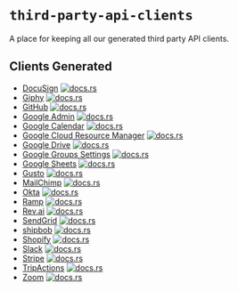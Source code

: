# `third-party-api-clients`

A place for keeping all our generated third party API clients.

## Clients Generated
- [DocuSign](docusign/) [![docs.rs](https://docs.rs/docusign/badge.svg)](https://docs.rs/docusign)
- [Giphy](giphy/) [![docs.rs](https://docs.rs/giphy-api/badge.svg)](https://docs.rs/giphy-api)
- [GitHub](github/) [![docs.rs](https://docs.rs/octorust/badge.svg)](https://docs.rs/octorust)
- [Google Admin](google/admin/) [![docs.rs](https://docs.rs/gsuite-api/badge.svg)](https://docs.rs/gsuite-api)
- [Google Calendar](google/calendar/) [![docs.rs](https://docs.rs/google-calendar/badge.svg)](https://docs.rs/google-calendar)
- [Google Cloud Resource Manager](google/cloud-resource-manager/) [![docs.rs](https://docs.rs/google-cloud-resource-manager/badge.svg)](https://docs.rs/google-cloud-resource-manager)
- [Google Drive](google/drive/) [![docs.rs](https://docs.rs/google-drive/badge.svg)](https://docs.rs/google-drive)
- [Google Groups Settings](google/groups-settings/) [![docs.rs](https://docs.rs/google-groups-settings/badge.svg)](https://docs.rs/google-groups-settings)
- [Google Sheets](google/sheets/) [![docs.rs](https://docs.rs/sheets/badge.svg)](https://docs.rs/sheets)
- [Gusto](gusto/) [![docs.rs](https://docs.rs/gusto-api/badge.svg)](https://docs.rs/gusto-api)
- [MailChimp](mailchimp/) [![docs.rs](https://docs.rs/mailchimp-api/badge.svg)](https://docs.rs/mailchimp-api)
- [Okta](okta/) [![docs.rs](https://docs.rs/okta/badge.svg)](https://docs.rs/okta)
- [Ramp](ramp/) [![docs.rs](https://docs.rs/ramp-api/badge.svg)](https://docs.rs/ramp-api)
- [Rev.ai](rev.ai/) [![docs.rs](https://docs.rs/revai/badge.svg)](https://docs.rs/revai)
- [SendGrid](sendgrid/) [![docs.rs](https://docs.rs/sendgrid-api/badge.svg)](https://docs.rs/sendgrid-api)
- [shipbob](shipbob/) [![docs.rs](https://docs.rs/shipbob/badge.svg)](https://docs.rs/shipbob)
- [Shopify](shopify/) [![docs.rs](https://docs.rs/shopify/badge.svg)](https://docs.rs/shopify)
- [Slack](slack/) [![docs.rs](https://docs.rs/slack-chat-api/badge.svg)](https://docs.rs/slack-chat-api)
- [Stripe](stripe/) [![docs.rs](https://docs.rs/dolladollabills/badge.svg)](https://docs.rs/dolladollabills)
- [TripActions](tripactions/) [![docs.rs](https://docs.rs/tripactions/badge.svg)](https://docs.rs/tripactions)
- [Zoom](zoom/) [![docs.rs](https://docs.rs/zoom-api/badge.svg)](https://docs.rs/zoom-api)
